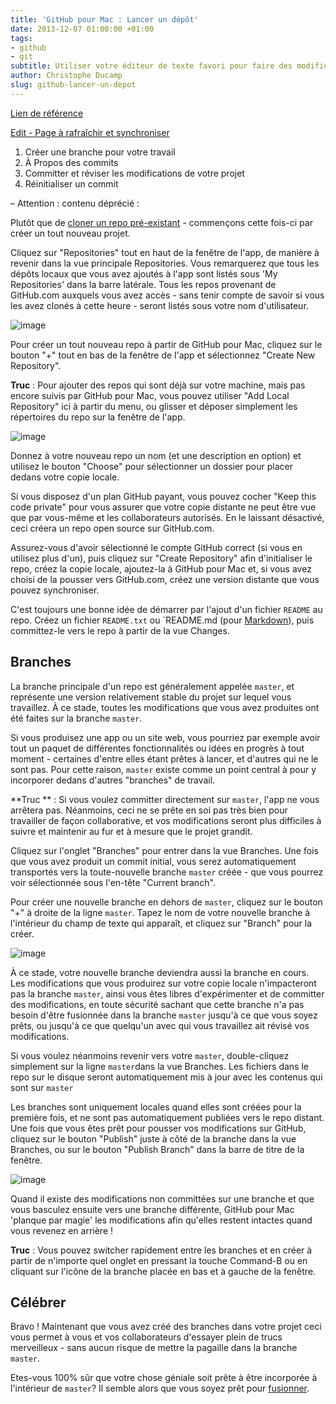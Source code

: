 ```yaml
---
title: 'GitHub pour Mac : Lancer un dépôt'
date: 2013-12-07 01:00:00 +01:00
tags:
- github
- git
subtitle: Utiliser votre éditeur de texte favori pour faire des modifications sur votre projet, puis utiliser GitHub Desktop pour voir vos commits utiles
author: Christophe Ducamp
slug: github-lancer-un-depot
---
```


[Lien de référence](https://help.github.com/articles/branching-out) 

<ins datetime="2015-12-20">Edit - Page à rafraîchir et synchroniser</ins> 

1. Créer une branche pour votre travail
2. À Propos des commits
3. Committer et réviser les modifications de votre projet
4. Réinitialiser un commit 


–
Attention : contenu déprécié : 

Plutôt que de [cloner un repo pré-existant](/github-pour-mac-travailler-avec-des-repos) - commençons cette fois-ci par créer un tout nouveau projet.

Cliquez sur "Repositories" tout en haut de la fenêtre de l'app, de manière à revenir dans la vue principale Repositories. Vous remarquerez que tous les dépôts locaux que vous avez ajoutés à l'app sont listés sous 'My Repositories' dans la barre latérale. Tous les repos provenant de GitHub.com auxquels vous avez accès - sans tenir compte de savoir si vous les avez clonés à cette heure - seront listés sous votre nom d'utilisateur.

![image](https://github-images.s3.amazonaws.com/mac/repository/un-cloned-repos.jpg "Une liste de repos non clonés")

Pour créer un tout nouveau repo à partir de GitHub pour Mac, cliquez sur le bouton "+" tout en bas de la fenêtre de l'app et sélectionnez "Create New Repository".

**Truc** : Pour ajouter des repos qui sont déjà sur votre machine, mais pas encore suivis par GitHub pour Mac, vous pouvez utiliser "Add Local Repository" ici à partir du menu, ou glisser et déposer simplement les répertoires du repo sur la fenêtre de l'app.

![image](https://github-images.s3.amazonaws.com/mac/repository/create-and-add.jpg "Bouton ajouter et créer")

Donnez à votre nouveau repo un nom (et une description en option) et utilisez le bouton "Choose" pour sélectionner un dossier pour placer dedans votre copie locale.

Si vous disposez d'un plan GitHub payant, vous pouvez cocher "Keep this code private" pour vous assurer que votre copie distante ne peut être vue que par vous-même et les collaborateurs autorisés. En le laissant désactivé, ceci créera un repo open source sur GitHub.com.

Assurez-vous d'avoir sélectionné le compte GitHub correct (si vous en utilisez plus d'un), puis cliquez sur  "Create Repository" afin d'initialiser le repo, créez la copie locale, ajoutez-la à GitHub pour Mac et, si vous avez choisi de la pousser vers GitHub.com, créez une version distante que vous pouvez synchroniser.

C'est toujours une bonne idée de démarrer par l'ajout d'un fichier `README` au repo. Créez un fichier  `README.txt` ou `README.md (pour [Markdown](2013/12/22/markdow-avenir-ecriture/)), puis committez-le vers le repo à partir de la vue Changes.

## Branches

La branche principale d'un repo est généralement appelée `master`, et représente une version relativement stable du projet sur lequel vous travaillez. À ce stade, toutes les modifications que vous avez produites ont été faites sur la branche `master`.

Si vous produisez une app ou un site web, vous pourriez par exemple avoir tout un paquet de différentes fonctionnalités ou idées en progrès à tout moment - certaines d'entre elles étant prêtes à lancer, et d'autres qui ne le sont pas. Pour cette raison, `master` existe comme un point central à pour y incorporer dedans d'autres "branches" de travail.

**Truc ** : Si vous voulez committer directement sur `master`, l'app ne vous arrêtera pas. Néanmoins, ceci ne se prête en soi pas très bien pour travailler de façon collaborative, et vos modifications seront plus difficiles à suivre et maintenir au fur et à mesure que le projet grandit.

Cliquez sur l'onglet "Branches" pour entrer dans la vue Branches. Une fois que vous avez produit un commit initial, vous serez automatiquement transportés vers la toute-nouvelle branche `master` créée - que vous pourrez voir sélectionnée sous l'en-tête "Current branch".

Pour créer une nouvelle branche en dehors de `master`, cliquez sur le bouton "+" à droite de la ligne `master`. Tapez le nom de votre nouvelle branche à l'intérieur du champ de texte qui apparaît, et cliquez sur  "Branch" pour la créer.

![image](2013/12/22/markdow-avenir-ecriture/ "Photo de la nouvelle branche")

À ce stade, votre nouvelle branche deviendra aussi la branche en cours. Les modifications que vous produirez sur votre copie locale n'impacteront pas la branche `master`, ainsi vous êtes libres d'expérimenter et de committer des modifications, en toute sécurité sachant que cette branche n'a pas besoin d'être fusionnée dans la branche `master` jusqu'à ce que vous soyez prêts, ou jusqu'à ce que quelqu'un avec qui vous travaillez ait révisé vos modifications.

Si vous voulez néanmoins revenir vers votre `master`, double-cliquez simplement sur la ligne `master`dans la vue Branches. Les fichiers dans le repo sur le disque seront automatiquement mis à jour avec les contenus qui sont sur `master`

Les branches sont uniquement locales quand elles sont créées pour la première fois, et ne sont pas automatiquement publiées vers le repo distant. Une fois que vous êtes prêt pour pousser vos modifications sur GitHub, cliquez sur le bouton "Publish" juste à côté de la branche dans la vue Branches, ou sur le bouton "Publish Branch" dans la barre de titre de la fenêtre.

![image](https://github-images.s3.amazonaws.com/mac/branch/publish-branch.jpg "Le bouton publish branch")

Quand il existe des modifications non committées sur une branche et que vous basculez ensuite vers une branche différente, GitHub pour Mac 'planque par magie' les modifications afin qu'elles restent intactes quand vous revenez en arrière ! 

**Truc** : Vous pouvez switcher rapidement entre les branches et en créer à partir de n'importe quel onglet en pressant la touche Command-B ou en cliquant sur l'icône de la branche placée en bas et à gauche de la fenêtre.

## Célébrer 

Bravo ! Maintenant que vous avez créé des branches dans votre projet ceci vous permet à vous et vos collaborateurs d'essayer plein de trucs merveilleux - sans aucun risque de mettre la pagaille dans la branche `master`.

Etes-vous 100% sûr que votre chose géniale soit prête à être incorporée à l'intérieur de `master`? Il semble alors que vous soyez prêt pour [fusionner](/2013/12/07/github-fusion-branches/).
